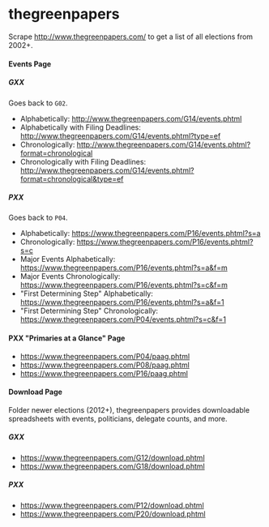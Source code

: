 # thegreenpapers

Scrape http://www.thegreenpapers.com/ to get a list of all elections from 2002+.

#### Events Page

##### GXX

Goes back to `G02`.

- Alphabetically: http://www.thegreenpapers.com/G14/events.phtml
- Alphabetically with Filing Deadlines: http://www.thegreenpapers.com/G14/events.phtml?type=ef
- Chronologically: http://www.thegreenpapers.com/G14/events.phtml?format=chronological
- Chronologically with Filing Deadlines: http://www.thegreenpapers.com/G14/events.phtml?format=chronological&type=ef

##### PXX

Goes back to `P04`.

- Alphabetically: https://www.thegreenpapers.com/P16/events.phtml?s=a
- Chronologically: https://www.thegreenpapers.com/P16/events.phtml?s=c
- Major Events Alphabetically: https://www.thegreenpapers.com/P16/events.phtml?s=a&f=m
- Major Events Chronologically: https://www.thegreenpapers.com/P16/events.phtml?s=c&f=m
- "First Determining Step" Alphabetically: https://www.thegreenpapers.com/P16/events.phtml?s=a&f=1
- "First Determining Step" Chronologically: https://www.thegreenpapers.com/P04/events.phtml?s=c&f=1

#### PXX "Primaries at a Glance" Page

- https://www.thegreenpapers.com/P04/paag.phtml
- https://www.thegreenpapers.com/P08/paag.phtml
- https://www.thegreenpapers.com/P16/paag.phtml

#### Download Page

Folder newer elections (2012+), thegreenpapers provides downloadable spreadsheets with events, politicians, delegate counts, and more.

##### GXX

- https://www.thegreenpapers.com/G12/download.phtml
- https://www.thegreenpapers.com/G18/download.phtml

##### PXX

- https://www.thegreenpapers.com/P12/download.phtml
- https://www.thegreenpapers.com/P20/download.phtml
